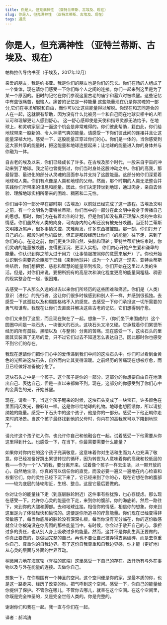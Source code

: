 ```yaml
--- 
title: 你是人，但充满神性 （亚特兰蒂斯、古埃及、现在） 
slug: 你是人，但充满神性 （亚特兰蒂斯、古埃及、现在） 
tags: 通灵 
--- 
```

# 你是人，但充满神性 （亚特兰蒂斯、古埃及、现在）

帕梅拉传导约书亚（于埃及，2017年12月）

亲爱的朋友，我是约书亚。我是你们的朋友也是你们的兄长。你们在场的人组成了一个集体，现在请你们感受一下你们每个人之间的连接。你们一起来到这里是为了某一个原因的。旧时的记忆在你们参观这里古老的庙宇和墓穴时被唤醒。这些记忆中有些很痛苦，很恼人。痛苦的记忆是一种能量.这些能量现在仍是你灵魂的一部分,它们在寻求解脱和自由，而你可以让这些能量得以解脱。你现在和志同道合的人在一起，这就很有帮助，因为没有什么比被另一个和自己同在地球实相中的人所认可和理解更让人感到舒心。 这一舒心感即使是天使和指导灵都无法给予。在地球上，和灵魂家庭见一面这个机会是非常难得的。你们彼此帮助，籍由此，你们给地球带来一股新的、令人神清气爽的能量。请感受一下你们彼此间的连接并且让这能量深植大地。感受一下，这股能量正穿过你们的心。你们是一体的。当你感受到这大家共享的能量时，把这能量和地球连接起来；让地球的能量进入你的身体并与你融为一体。

自古老的埃及以来，你们已经成长了许多。在古埃及那个时代，一股来自宇宙的冲动来到了地球。我之前也曾提到过，你们当时身处这股冲动之中。你们的高我，那最智慧、最进化的部分从灵魂的层面参与并支持了这股能量。这部分的你们深爱着地球和人类。你们有点像是人类和地球的父母。然而，那个时期的人类无法整合并实践你们所带来的讯息和能量。因此，你们决定转世到地球，通过肉身，亲自去体验、理解地球实相所带来的困难、稠密和二元性。

你们当中的一部分早在那时期（古埃及）以前就已经完成了这一旅程。古埃及文明之前，有一个文明名为亚特兰蒂斯。你们当中的一部分在此文明中投身于传播自己的思想。那时，你们内在有着宏伟的计划，但是你们却没有真正理解人类的生命和情感。你们虽然有人类的肉身，可肉身内的心却还没有被充分唤醒。当亚特兰蒂斯文明接近尾声，很多事情失控，灾难频发，许多东西被摧毁。那一刻，你们打开了自己的心。那段时间危机四伏，但正是那段经历让你们（的能量）往下走，来到了你们的心。在这之前，你们更关注超自然、头脑和顶轮；亚特兰蒂斯快结束时，你们灵魂的能量被唤醒，变得更深沉、更深入实相。 你们内心开始产生爱和谦卑的能量。你认识到你之前太过于用力（让事情服按照你的意愿来展开）了。你也开始认识到你需要完全臣服于已经（来到地球并）成为一个人的这一现实。亚特兰蒂斯终结后，你们想把爱、慈悲和智慧的能量带到埃及，你们开始在这里过人类的生活。但是，对你们来说，要把所拥有的高层次和演化程度更高的能量同粗糙、稠密的现实整合在一起，很困难。

去感受一下从那么久远的过去以来你们所经历的这些困难和痛苦。你们是（人类）意识（进化）的先行者，这让你们很多时候感到和别人不一样，并感到很孤独。去感受一下这孤独以及和周围格格不入的感觉。去感受一下你们承担这一切所需要的勇气和谦卑。我现在让你们去直面并解决这些古老的记忆，它们想得到疗愈。

你们又来到了这里，而且现在聚在了一起。想象一下，（你们坐下来围成的）这个圆圈中间是一块石头，一块很大的石头。这块石头又冷又硬。它承载着你们累世所经历的所有孤独、黑暗以及（与整体）分离的苦痛。现在感受一下，这块石头的里面其实装满了无尽的爱，只不过它们过去不知道怎么表达自己，因此那时你也感受不到它们的存在。

我现在邀请你们把你们心中的爱传递到我们中间的这块石头中。你们可以看到金黄色的光照进这块石头，自外而内让其变得温暖。之前经历的苦痛现在想被疗愈，而且已经做好准备被疗愈了。

这块石头之中是一个孩子。这个孩子是你的一部分。这部分的你想要自由自在地活出自己、表达自己，但是一直以来都做不到。现在，这部分的你感受到了你们心中的金黄色的光，开始苏醒。

现在，请看一下，当这个孩子醒来的时候，这块石头变成了一块宝石，许多颜色在里面闪闪发光，像彩虹一样。这是你带给地球的礼物。地球也想回馈你，所以请接纳她的能量。感受一下石头中的这个孩子，他是你的一部分。感受一下他正朝你走来时的场景。当这个孩子最终找到他的父母时，你内在的高我就可以下降到地球了。

请允许这个孩子进入你，也允许你自己和他融合在一起。试着感受一下他需要从你这里得到什么。也感受一下，在当下，你最需要需要什么能量？

如果你对你内在的这个孩子充满敬意，这意味着你对生活和生而为人也充满了敬意。你已经准备好跳出累世转世的循环，因为转世为人意味着你的高我和较低层的我——作为一个“人”的我，要分离开来。试着像个孩子一样去生活，以一颗开放的心，自然地生活。你真的可以信任你的直觉，而没必要一遍又一遍地在内心检查和权衡它们。你的灵性已经下沉下来了，它已经来到了你的心，现在它想在你的腹部——较为底层的脉轮附近，生根、整合。这是它最后要做的。

你对让你的能量往下走（到底层脉轮附近）这件事有些犹豫，也心存疑虑。那么现在感受一下。允许你心灵的能量往下走，来到你的腹部，你的海底轮，然后一路往下，来到你的大腿和脚部。去和地球连接。相信你的情感，相信你的想象。你来到这里是为了体验轻快和愉悦的。这便是你所追寻的疗愈能量。你们现在已经变得非常敏感了，每当你底层的脉轮没有深深扎根，每当你没有充分临在，你的这份敏感就会让你被淹没在你周围的那些能量当中。有时候，你会过于敞开自己的心，承担过多的责任，也从别人身上吸收过多的能量。然而，这并不是你此生真正要做的。你真正要做的，是做回完整的自己。再也不要让自己被弄得支离破碎，而是去尊重你自己、尊重你的自我边界。有了这份自我尊重和自我边界感，你才能（更好地）从心灵的层面与外面的世界互动。

稍微用力地在海底轮（脊柱的底端）这里感受一下自己的存在。放开所有与外在事物以及与外在能量的连接。去做你自己。

想象一下，在你周围有一个神圣的空间。这个空间便是你的家，是最本质的你，也是这一路走来、经历了改变的你。把气呼到这个空间。感受一下，你自己的能量给你提供了保护。不管你在哪儿，不管你去哪儿，就呆在这个空间。在这个空间里，你既是完全神圣的，又是完全世俗人类的。你是完整的。

谢谢你们和我在一起。我一直与你们在一起。

译者：郝鸿涛
